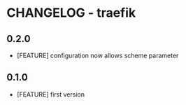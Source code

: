 # CHANGELOG - traefik

## 0.2.0

* [FEATURE] configuration now allows scheme parameter

## 0.1.0

* [FEATURE] first version
